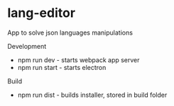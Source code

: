 # lang-editor
App to solve json languages manipulations

Development
- npm run dev - starts webpack app server
- npm run start - starts electron

Build
- npm run dist - builds installer, stored in build folder
